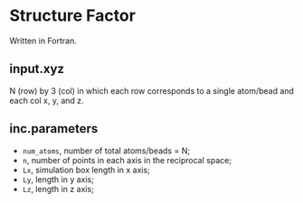 # Structure Factor

Written in Fortran.

## input.xyz
N (row) by 3 (col) in which each row corresponds to a single atom/bead and each col x, y, and z.

## inc.parameters
* `num_atoms`, number of total atoms/beads = N;
* `n`, number of points in each axis in the reciprocal space;
* `Lx`, simulation box length in x axis;
* `Ly`, length in y axis;
* `Lz`, length in z axis;
